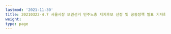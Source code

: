 ```yaml
---
lastmod: '2021-11-30'
title: 20210322-4.7 서울시장 보권선거 민주노총 지지후보 선정 및 공동정책 발표 기자회견
weight: 
type: page
---
```

